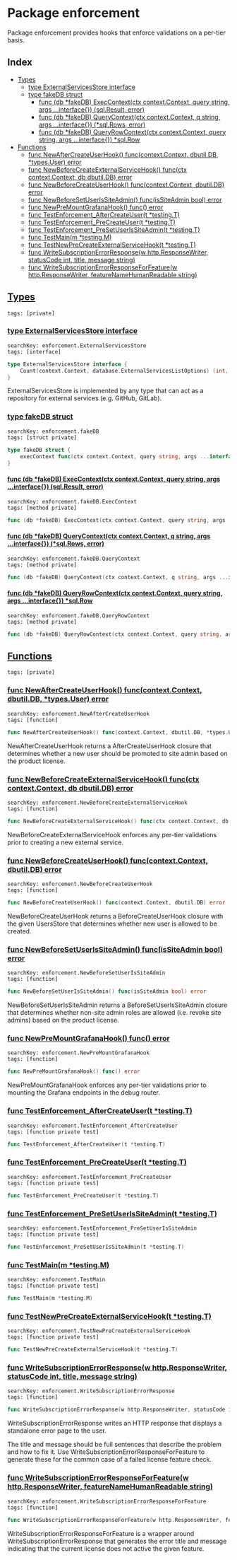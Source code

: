 # Package enforcement

Package enforcement provides hooks that enforce validations on a per-tier basis. 

## Index

* [Types](#type)
    * [type ExternalServicesStore interface](#ExternalServicesStore)
    * [type fakeDB struct](#fakeDB)
        * [func (db *fakeDB) ExecContext(ctx context.Context, query string, args ...interface{}) (sql.Result, error)](#fakeDB.ExecContext)
        * [func (db *fakeDB) QueryContext(ctx context.Context, q string, args ...interface{}) (*sql.Rows, error)](#fakeDB.QueryContext)
        * [func (db *fakeDB) QueryRowContext(ctx context.Context, query string, args ...interface{}) *sql.Row](#fakeDB.QueryRowContext)
* [Functions](#func)
    * [func NewAfterCreateUserHook() func(context.Context, dbutil.DB, *types.User) error](#NewAfterCreateUserHook)
    * [func NewBeforeCreateExternalServiceHook() func(ctx context.Context, db dbutil.DB) error](#NewBeforeCreateExternalServiceHook)
    * [func NewBeforeCreateUserHook() func(context.Context, dbutil.DB) error](#NewBeforeCreateUserHook)
    * [func NewBeforeSetUserIsSiteAdmin() func(isSiteAdmin bool) error](#NewBeforeSetUserIsSiteAdmin)
    * [func NewPreMountGrafanaHook() func() error](#NewPreMountGrafanaHook)
    * [func TestEnforcement_AfterCreateUser(t *testing.T)](#TestEnforcement_AfterCreateUser)
    * [func TestEnforcement_PreCreateUser(t *testing.T)](#TestEnforcement_PreCreateUser)
    * [func TestEnforcement_PreSetUserIsSiteAdmin(t *testing.T)](#TestEnforcement_PreSetUserIsSiteAdmin)
    * [func TestMain(m *testing.M)](#TestMain)
    * [func TestNewPreCreateExternalServiceHook(t *testing.T)](#TestNewPreCreateExternalServiceHook)
    * [func WriteSubscriptionErrorResponse(w http.ResponseWriter, statusCode int, title, message string)](#WriteSubscriptionErrorResponse)
    * [func WriteSubscriptionErrorResponseForFeature(w http.ResponseWriter, featureNameHumanReadable string)](#WriteSubscriptionErrorResponseForFeature)


## <a id="type" href="#type">Types</a>

```
tags: [private]
```

### <a id="ExternalServicesStore" href="#ExternalServicesStore">type ExternalServicesStore interface</a>

```
searchKey: enforcement.ExternalServicesStore
tags: [interface]
```

```Go
type ExternalServicesStore interface {
	Count(context.Context, database.ExternalServicesListOptions) (int, error)
}
```

ExternalServicesStore is implemented by any type that can act as a repository for external services (e.g. GitHub, GitLab). 

### <a id="fakeDB" href="#fakeDB">type fakeDB struct</a>

```
searchKey: enforcement.fakeDB
tags: [struct private]
```

```Go
type fakeDB struct {
	execContext func(ctx context.Context, query string, args ...interface{}) (sql.Result, error)
}
```

#### <a id="fakeDB.ExecContext" href="#fakeDB.ExecContext">func (db *fakeDB) ExecContext(ctx context.Context, query string, args ...interface{}) (sql.Result, error)</a>

```
searchKey: enforcement.fakeDB.ExecContext
tags: [method private]
```

```Go
func (db *fakeDB) ExecContext(ctx context.Context, query string, args ...interface{}) (sql.Result, error)
```

#### <a id="fakeDB.QueryContext" href="#fakeDB.QueryContext">func (db *fakeDB) QueryContext(ctx context.Context, q string, args ...interface{}) (*sql.Rows, error)</a>

```
searchKey: enforcement.fakeDB.QueryContext
tags: [method private]
```

```Go
func (db *fakeDB) QueryContext(ctx context.Context, q string, args ...interface{}) (*sql.Rows, error)
```

#### <a id="fakeDB.QueryRowContext" href="#fakeDB.QueryRowContext">func (db *fakeDB) QueryRowContext(ctx context.Context, query string, args ...interface{}) *sql.Row</a>

```
searchKey: enforcement.fakeDB.QueryRowContext
tags: [method private]
```

```Go
func (db *fakeDB) QueryRowContext(ctx context.Context, query string, args ...interface{}) *sql.Row
```

## <a id="func" href="#func">Functions</a>

```
tags: [private]
```

### <a id="NewAfterCreateUserHook" href="#NewAfterCreateUserHook">func NewAfterCreateUserHook() func(context.Context, dbutil.DB, *types.User) error</a>

```
searchKey: enforcement.NewAfterCreateUserHook
tags: [function]
```

```Go
func NewAfterCreateUserHook() func(context.Context, dbutil.DB, *types.User) error
```

NewAfterCreateUserHook returns a AfterCreateUserHook closure that determines whether a new user should be promoted to site admin based on the product license. 

### <a id="NewBeforeCreateExternalServiceHook" href="#NewBeforeCreateExternalServiceHook">func NewBeforeCreateExternalServiceHook() func(ctx context.Context, db dbutil.DB) error</a>

```
searchKey: enforcement.NewBeforeCreateExternalServiceHook
tags: [function]
```

```Go
func NewBeforeCreateExternalServiceHook() func(ctx context.Context, db dbutil.DB) error
```

NewBeforeCreateExternalServiceHook enforces any per-tier validations prior to creating a new external service. 

### <a id="NewBeforeCreateUserHook" href="#NewBeforeCreateUserHook">func NewBeforeCreateUserHook() func(context.Context, dbutil.DB) error</a>

```
searchKey: enforcement.NewBeforeCreateUserHook
tags: [function]
```

```Go
func NewBeforeCreateUserHook() func(context.Context, dbutil.DB) error
```

NewBeforeCreateUserHook returns a BeforeCreateUserHook closure with the given UsersStore that determines whether new user is allowed to be created. 

### <a id="NewBeforeSetUserIsSiteAdmin" href="#NewBeforeSetUserIsSiteAdmin">func NewBeforeSetUserIsSiteAdmin() func(isSiteAdmin bool) error</a>

```
searchKey: enforcement.NewBeforeSetUserIsSiteAdmin
tags: [function]
```

```Go
func NewBeforeSetUserIsSiteAdmin() func(isSiteAdmin bool) error
```

NewBeforeSetUserIsSiteAdmin returns a BeforeSetUserIsSiteAdmin closure that determines whether non-site admin roles are allowed (i.e. revoke site admins) based on the product license. 

### <a id="NewPreMountGrafanaHook" href="#NewPreMountGrafanaHook">func NewPreMountGrafanaHook() func() error</a>

```
searchKey: enforcement.NewPreMountGrafanaHook
tags: [function]
```

```Go
func NewPreMountGrafanaHook() func() error
```

NewPreMountGrafanaHook enforces any per-tier validations prior to mounting the Grafana endpoints in the debug router. 

### <a id="TestEnforcement_AfterCreateUser" href="#TestEnforcement_AfterCreateUser">func TestEnforcement_AfterCreateUser(t *testing.T)</a>

```
searchKey: enforcement.TestEnforcement_AfterCreateUser
tags: [function private test]
```

```Go
func TestEnforcement_AfterCreateUser(t *testing.T)
```

### <a id="TestEnforcement_PreCreateUser" href="#TestEnforcement_PreCreateUser">func TestEnforcement_PreCreateUser(t *testing.T)</a>

```
searchKey: enforcement.TestEnforcement_PreCreateUser
tags: [function private test]
```

```Go
func TestEnforcement_PreCreateUser(t *testing.T)
```

### <a id="TestEnforcement_PreSetUserIsSiteAdmin" href="#TestEnforcement_PreSetUserIsSiteAdmin">func TestEnforcement_PreSetUserIsSiteAdmin(t *testing.T)</a>

```
searchKey: enforcement.TestEnforcement_PreSetUserIsSiteAdmin
tags: [function private test]
```

```Go
func TestEnforcement_PreSetUserIsSiteAdmin(t *testing.T)
```

### <a id="TestMain" href="#TestMain">func TestMain(m *testing.M)</a>

```
searchKey: enforcement.TestMain
tags: [function private test]
```

```Go
func TestMain(m *testing.M)
```

### <a id="TestNewPreCreateExternalServiceHook" href="#TestNewPreCreateExternalServiceHook">func TestNewPreCreateExternalServiceHook(t *testing.T)</a>

```
searchKey: enforcement.TestNewPreCreateExternalServiceHook
tags: [function private test]
```

```Go
func TestNewPreCreateExternalServiceHook(t *testing.T)
```

### <a id="WriteSubscriptionErrorResponse" href="#WriteSubscriptionErrorResponse">func WriteSubscriptionErrorResponse(w http.ResponseWriter, statusCode int, title, message string)</a>

```
searchKey: enforcement.WriteSubscriptionErrorResponse
tags: [function]
```

```Go
func WriteSubscriptionErrorResponse(w http.ResponseWriter, statusCode int, title, message string)
```

WriteSubscriptionErrorResponse writes an HTTP response that displays a standalone error page to the user. 

The title and message should be full sentences that describe the problem and how to fix it. Use WriteSubscriptionErrorResponseForFeature to generate these for the common case of a failed license feature check. 

### <a id="WriteSubscriptionErrorResponseForFeature" href="#WriteSubscriptionErrorResponseForFeature">func WriteSubscriptionErrorResponseForFeature(w http.ResponseWriter, featureNameHumanReadable string)</a>

```
searchKey: enforcement.WriteSubscriptionErrorResponseForFeature
tags: [function]
```

```Go
func WriteSubscriptionErrorResponseForFeature(w http.ResponseWriter, featureNameHumanReadable string)
```

WriteSubscriptionErrorResponseForFeature is a wrapper around WriteSubscriptionErrorResponse that generates the error title and message indicating that the current license does not active the given feature. 

